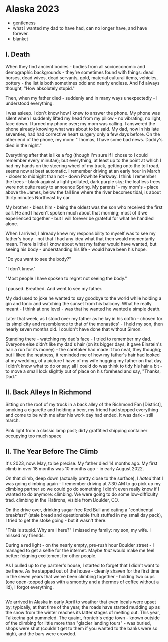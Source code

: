 # Alaska 2023

- gentleness 
- what i wanted my dad to have had, can no longer have, and have forever.
- blanket

## I. Death

When they find ancient bodies - bodies from all socioeconomic and demographic backgrounds - they're sometimes found with things: dead horses, dead wives, dead servants, gold, material cultural items, vehicles, pottery - the list is both sometimes odd and nearly endless. And I'd always thought, "How absolutely stupid."

Then, when my father died - suddenly and in many ways unexpectedly - I understood everything.

I was asleep. I don't know how I knew to answer the phone. My phone was silent when I suddenly lifted my head from my pillow - no vibrating, no light, face down. I turned my phone over; my mom was calling. I answered the phone already knowing what was about to be said. My dad, now in his late seventies, had had corrective heart surgery only a few days before. On the other end of the phone, my mom: "Thomas, I have some bad news. Daddy's died in the night." 

Everything after that is like a fog (though I'm sure if I chose to I could remember every minutae); but everything, at least up to the point at which I had my hands on the steering wheel of my truck, getting onto the toll road, seems now at best automatic. I remember driving at an early hour in March - closer to midnight than not - down Powhite Parkway. I think I remember the trees - black against a light-polluted, dark purple sky; the leafless trees were not quite ready to announce Spring. My parents' - my mom's - place above the James, below the fall line where the river becomes tidal, is about thirty minutes Northeast by car.

My brother - bless him - being the oldest was the son who received the first call. He and I haven't spoken much about that morning; most of it we experienced together - but I will forever be grateful for what he handled alone. 

When I arrived, I already knew my responsibility to myself was to see my father's body - not that I had any idea what that then would momentarily mean. There is little I know about what my father would have wanted, but seeing his body - understanding his life - would have been his hope.

"Do you want to see the body?"

"I don't know."

"Most people I have spoken to regret not seeing the body."

I paused. Breathed. And went to see my father.

My dad used to joke he wanted to say goodbye to the world while holding a gin and tonic and watching the sunset from his balcony. What he really meant - I think at one level - was that he wanted he wanted a simple death. 

Later that week, as I stood over my father as he lay in his coffin - chosen for its simplicity and resemblence to that of the monastics' - I held my son, then nearly seven months old. I couldn't have done that without Simon.

Standing there - watching my dad's face - I tried to remember my dad. Everyone else didn't like my dad's hair (on its bigger days, it gave Einstein's hair a run for its money) - the caretaker had made it too neat, they thoughg; but I liked the neatness, it reminded me of how my father's hair had looked at my wedding, of a picture I have of my wife hugging my father on that day. I didn't know what to do or say; all I could do was think to tidy his hair a bit - to move a small lock slightly out of place on his forehead and say, "Thanks, Dad."

## II. Back Alleys In Richmond

Sitting on the roof of my truck in a back alley of the Richmond Fan [District], smoking a cigarette and holding a beer, my friend had stopped everything and come to be with me after his work day had ended. It was dark - still march. 

Pink light from a classic lamp post; dirty graffitied shipping container occupying too much space

## II. The Year Before The Climb

It's 2023, now. May, to be precise. My father died 14 months ago. My first climb in over 18 months was 10 months ago - in early August 2022. 

On that climb, deep down (actually pretty close to the surface), I _hated_ that I was going climbing again - I remember driving at 7:30 AM to go pick up my climbing partner so we could go do something I didn't even really know if I wanted to do anymore: climbing. We were going to do some low-difficulty trad. climbing in the Flatirons, visible from Boulder, CO. 

On the drive over, drinking sugar free Red Bull and eating a "continental breakfast" (stale bread and questionable fruit stuffed in my small day pack), I tried to get the stoke going - but it wasn't there. 

"This is stupid. Why am I here?" I missed my family: my son, my wife. I missed my friends.

During a red light - on the nearly empty, pre-rush hour Boulder street - I managed to get a selfie for the internet. Maybe _that_ would make me feel better: feigning excitement for other people. 

As I pulled up to my partner's house, I started to forget that I didn't want to be there. As he stepped out of the house - cleanly shaven for the first time in the seven years that we've been climbing together - holding two cups (one open-topped glass with a smoothy and a thermos of coffee without a lid), I forgot everything. 






## 

We arrived in Alaska in early April to weather that even locals were upset by; typically, at that time of the year, the roads have started mudding
up as the snow from the winter reaches its latter stages of melting out. This year, Talkeetna got pummeled. The quaint, fronteir's edge town - known
outside of the climbing for little more than "glacier landing tours" - was buried, shops were shut (couldn't get to them if you wanted to the banks
were so high), and the bars were crowded. 
